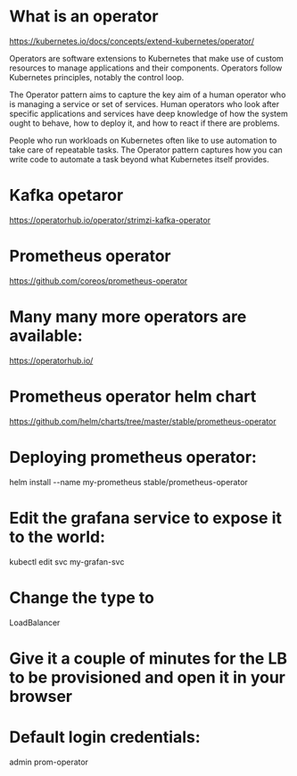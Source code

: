 # What is an operator
https://kubernetes.io/docs/concepts/extend-kubernetes/operator/

Operators are software extensions to Kubernetes that make use of custom resources to manage applications and their components. Operators follow Kubernetes principles, notably the control loop. 

The Operator pattern aims to capture the key aim of a human operator who is managing a service or set of services. Human operators who look after specific applications and services have deep knowledge of how the system ought to behave, how to deploy it, and how to react if there are problems.

People who run workloads on Kubernetes often like to use automation to take care of repeatable tasks. The Operator pattern captures how you can write code to automate a task beyond what Kubernetes itself provides.


# Kafka opetaror
https://operatorhub.io/operator/strimzi-kafka-operator

# Prometheus operator
https://github.com/coreos/prometheus-operator

# Many many more operators are available:
https://operatorhub.io/

# Prometheus operator helm chart
https://github.com/helm/charts/tree/master/stable/prometheus-operator

# Deploying prometheus operator:
helm install --name my-prometheus stable/prometheus-operator

# Edit the grafana service to expose it to the world:
kubectl edit svc my-grafan-svc

# Change the type to
LoadBalancer

# Give it a couple of minutes for the LB to be provisioned and open it in your browser
# Default login credentials:
admin
prom-operator
